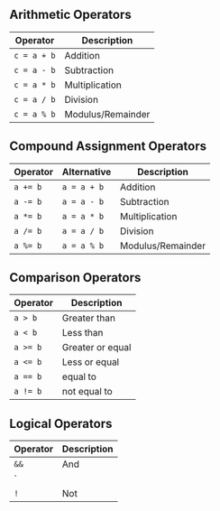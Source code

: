 ## Arithmetic Operators

| Operator    | Description       |
| ----------- | ----------------- |
| `c = a + b` | Addition          |
| `c = a - b` | Subtraction       |
| `c = a * b` | Multiplication    |
| `c = a / b` | Division          |
| `c = a % b` | Modulus/Remainder |

## Compound Assignment Operators

| Operator | Alternative | Description       |
| -------- | ----------- | ----------------- |
| `a += b` | `a = a + b` | Addition          |
| `a -= b` | `a = a - b` | Subtraction       |
| `a *= b` | `a = a * b` | Multiplication    |
| `a /= b` | `a = a / b` | Division          |
| `a %= b` | `a = a % b` | Modulus/Remainder |

## Comparison Operators

| Operator | Description      |
| -------- | ---------------- |
| `a > b`  | Greater than     |
| `a < b`  | Less than        |
| `a >= b` | Greater or equal |
| `a <= b` | Less or equal    |
| `a == b` | equal to         |
| `a != b` | not equal to     |

## Logical Operators

| Operator | Description |
| -------- | ----------- |
| `&&`     | And         |
| `||`     | Or          |
| `!`      | Not         |
